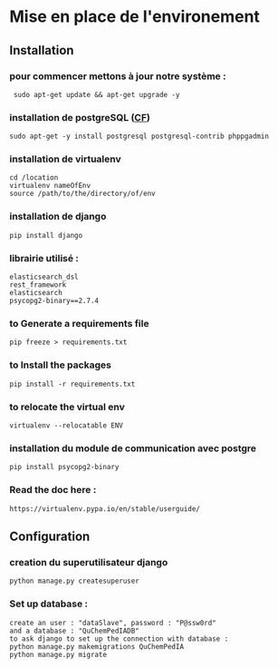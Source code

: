 
# Mise en place de l'environement
## Installation

### pour commencer mettons à jour notre système :
	 sudo apt-get update && apt-get upgrade -y
	 
### installation de postgreSQL ([CF](https://www.howtoforge.com/tutorial/ubuntu-postgresql-installation/))
	sudo apt-get -y install postgresql postgresql-contrib phppgadmin
	
### installation de virtualenv
	cd /location
	virtualenv nameOfEnv
	source /path/to/the/directory/of/env
	
### installation de django 
	pip install django
	
### librairie utilisé :
	elasticsearch_dsl
	rest_framework
	elasticsearch
	psycopg2-binary==2.7.4

### to Generate a requirements file
	pip freeze > requirements.txt

### to Install the packages
	pip install -r requirements.txt
	
### to relocate the virtual env
	virtualenv --relocatable ENV
	
### installation du module de communication avec postgre
	pip install psycopg2-binary

### Read the doc here :
	https://virtualenv.pypa.io/en/stable/userguide/
 
## Configuration
### creation du superutilisateur django
	python manage.py createsuperuser

### Set up database :
	create an user : "dataSlave", password : "P@ssw0rd"
	and a database : "QuChemPedIADB"
	to ask django to set up the connection with database :
	python manage.py makemigrations QuChemPedIA
	python manage.py migrate
